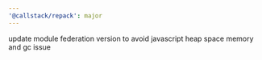 ```yaml
---
'@callstack/repack': major
---
```


update module federation version to avoid javascript heap space memory and gc issue
